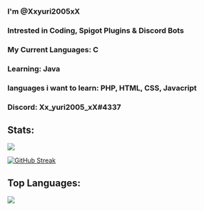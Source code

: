 ### I'm @Xxyuri2005xX
### Intrested in Coding, Spigot Plugins & Discord Bots
### My Current Languages: C
### Learning: Java
### languages i want to learn: PHP, HTML, CSS, Javacript
### Discord: Xx_yuri2005_xX#4337

## Stats:
<img src="https://github-readme-stats.vercel.app/api?username=Xxyuri2005xX&count_private=true&theme=dracula&bg_color=30,595959,2e2c2c&title_color=fff&text_color=fff">

[![GitHub Streak](http://github-readme-streak-stats.herokuapp.com?user=xxyuri2005xx&theme=dracula&bg_color=30,595959,2e2c2c&title_color=fff&text_color=ffffff)](https://git.io/streak-stats)

## Top Languages:
<img src="https://github-readme-stats.vercel.app/api/top-langs/?username=Xxyuri2005xX&theme=dracula">
<!--[![Top Langs](https://github-readme-stats.vercel.app/api/top-langs/?username=Xxyuri2005xX)](https://github.com/anuraghazra/github-readme-stats)->>

<!--
**Xxyuri2005xX/Xxyuri2005xX** is a ✨ _special_ ✨ repository because its `README.md` (this file) appears on your GitHub profile.

Here are some ideas to get you started:

- 🔭 I’m currently working on ...
- 🌱 I’m currently learning ...
- 👯 I’m looking to collaborate on ...
- 🤔 I’m looking for help with ...
- 💬 Ask me about ...
- 📫 How to reach me: ...
- 😄 Pronouns: ...
- ⚡ Fun fact: ...
-->
